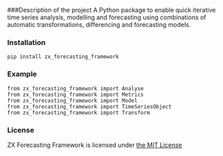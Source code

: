 ###Description of the project
A Python package to enable quick iterative time series analysis, modelling and forecasting using combinations of 
automatic transformations, differencing and forecasting models.

### Installation
```
pip install zx_forecasting_framework
```

### Example
```
from zx_forecasting_framework import Analyse
from zx_forecasting_framework import Metrics
from zx_forecasting_framework import Model
from zx_forecasting_framework import TimeSeriesObject
from zx_forecasting_framework import Transform
```

### License
ZX Forecasting Framework is licensed under <a href = 'https://opensource.org/licenses/MIT'>the MIT License</a>